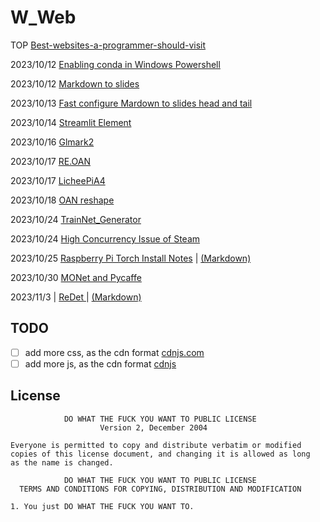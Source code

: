 




# W_Web

TOP [Best-websites-a-programmer-should-visit](https://apiwhichway.github.io/A_AWESOME/Best-webs/Best-webs.html)

2023/10/12 [Enabling conda in Windows Powershell](https://apiwhichway.github.io/W_WEB/Enabling%20conda%20in%20Windows%20Powershell.html)

2023/10/12 [Markdown to slides](https://apiwhichway.github.io/W_WEB/Markdown%20to%20slides.html)

2023/10/13 [Fast configure Mardown to slides head and tail](https://apiwhichway.github.io/W_WEB/Head-Tail.html)

2023/10/14 [Streamlit Element](https://apiwhichway.github.io/W_WEB/Streamlit-element.html)

2023/10/16 [Glmark2](https://apiwhichway.github.io/W_WEB/Glmark2.html)

2023/10/17 [RE.OAN](https://apiwhichway.github.io/W_WEB/OAN-Reshape.html)

2023/10/17 [LicheePiA4](https://apiwhichway.github.io/W_WEB/Yolov5onLicheeA4.html)

2023/10/18 [OAN reshape](https://apiwhichway.github.io/W_WEB/OAN-Reshape.html)

2023/10/24 [TrainNet_Generator](https://apiwhichway.github.io/W_WEB/TrainNet_Generator.html)

2023/10/24 [High Concurrency Issue of Steam](https://apiwhichway.github.io/W_WEB/HighConcurrent_Issue_of_Steam.html)

2023/10/25 [Raspberry Pi Torch Install Notes](https://apiwhichway.github.io/O_OS/RaspberryPi_Torch.html) |  [(Markdown)](https://apiwhichway.github.io/O_OS/RaspberryPi_Torch.md)

2023/10/30 [MONet and Pycaffe](https://apiwhichway.github.io/O_OS/MONetPycaffe.html)

2023/11/3 | [ ReDet ](https://apiwhichway.github.io/A_AI/ReDet/redet.html) |  [(Markdown)](https://apiwhichway.github.io/A_AI/ReDet/redet.md)

TODO
----

- [ ] add more css, as the cdn format [cdnjs.com](https://cdnjs.com/)
- [ ] add more js, as the cdn format [cdnjs](https://cdnjs.com/)

License
-------

```
            DO WHAT THE FUCK YOU WANT TO PUBLIC LICENSE
                    Version 2, December 2004

Everyone is permitted to copy and distribute verbatim or modified
copies of this license document, and changing it is allowed as long
as the name is changed.

            DO WHAT THE FUCK YOU WANT TO PUBLIC LICENSE
  TERMS AND CONDITIONS FOR COPYING, DISTRIBUTION AND MODIFICATION

1. You just DO WHAT THE FUCK YOU WANT TO.
```
